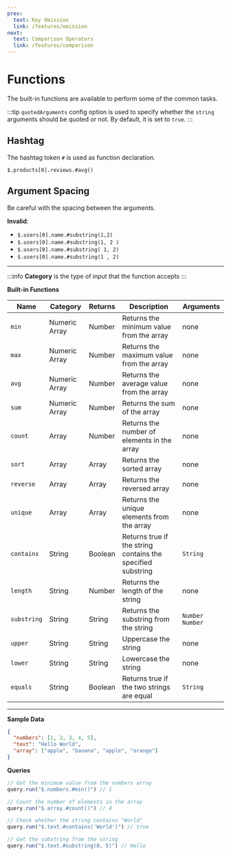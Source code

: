 ```yaml
---
prev:
  text: Key Omission
  link: /features/omission
next:
  text: Comparison Operators
  link: /features/comparison
---
```


# Functions

The built-in functions are available to perform some of the common tasks.

:::tip
`quotedArguments` config option is used to specify whether the `string` arguments should be quoted or not. By default, it is set to `true`.
:::

## Hashtag
The hashtag token `#` is used as function declaration.

`$.products[0].reviews.#avg()`

## Argument Spacing
Be careful with the spacing between the arguments.

**Invalid**:
 - `$.users[0].name.#substring(1,2)`
 - `$.users[0].name.#substring(1, 2 )`
 - `$.users[0].name.#substring( 1, 2)`
 - `$.users[0].name.#substring(1 , 2)`

---

:::info
**Category** is the type of input that the function accepts
:::

**Built-in Functions**

| Name       | Category          | Returns   | Description        | Arguments |
| ---------- | ----------------- | --------- | ------------------ | --------- |
| `min`        | Numeric Array     | Number   | Returns the minimum value from the array | none |
| `max`        | Numeric Array     | Number   | Returns the maximum value from the array | none |
| `avg`        | Numeric Array     | Number   | Returns the average value from the array | none |
| `sum`        | Numeric Array     | Number   | Returns the sum of the array | none |
| `count`      | Array             | Number   | Returns the number of elements in the array | none |
| `sort`       | Array             | Array             | Returns the sorted array | none |
| `reverse`    | Array             | Array             | Returns the reversed array | none |
| `unique`     | Array             | Array             | Returns the unique elements from the array | none |
| `contains`   | String            | Boolean | Returns true if the string contains the specified substring | `String` |
| `length`     | String            | Number   | Returns the length of the string | none |
| `substring`  | String            | String            | Returns the substring from the string | `Number` `Number` |
| `upper`      | String            | String            | Uppercase the string | none |
| `lower`      | String            | String            | Lowercase the string | none |
| `equals`     | String            | Boolean | Returns true if the two strings are equal | `String` |

---

**Sample Data**

```json
{
  "numbers": [1, 2, 3, 4, 5],
  "text": "Hello World",
  "array": ["apple", "banana", "apple", "orange"]
}
```

**Queries**
```ts
// Get the minimum value from the numbers array
query.run("$.numbers.#min()") // 1

// Count the number of elements in the array
query.run("$.array.#count()") // 4

// Check whether the string contains "World"
query.run("$.text.#contains('World')") // true

// Get the substring from the string
query.run("$.text.#substring(0, 5)") // Hello

```

